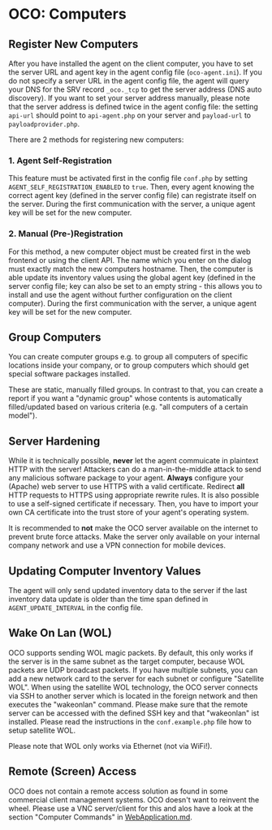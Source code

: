 # OCO: Computers

## Register New Computers
After you have installed the agent on the client computer, you have to set the server URL and agent key in the agent config file (`oco-agent.ini`). If you do not specify a server URL in the agent config file, the agent will query your DNS for the SRV record `_oco._tcp` to get the server address (DNS auto discovery). If you want to set your server address manually, please note that the server address is defined twice in the agent config file: the setting `api-url` should point to `api-agent.php` on your server and `payload-url` to `payloadprovider.php`.

There are 2 methods for registering new computers:

### 1. Agent Self-Registration
This feature must be activated first in the config file `conf.php` by setting `AGENT_SELF_REGISTRATION_ENABLED` to `true`. Then, every agent knowing the correct agent key (defined in the server config file) can registrate itself on the server. During the first communication with the server, a unique agent key will be set for the new computer.

### 2. Manual (Pre-)Registration
For this method, a new computer object must be created first in the web frontend or using the client API. The name which you enter on the dialog must exactly match the new computers hostname. Then, the computer is able update its inventory values using the global agent key (defined in the server config file; key can also be set to an empty string - this allows you to install and use the agent without further configuration on the client computer). During the first communication with the server, a unique agent key will be set for the new computer.

## Group Computers
You can create computer groups e.g. to group all computers of specific locations inside your company, or to group computers which should get special software packages installed.

These are static, manually filled groups. In contrast to that, you can create a report if you want a "dynamic group" whose contents is automatically filled/updated based on various criteria (e.g. "all computers of a certain model").

## Server Hardening
While it is technically possible, **never** let the agent commuicate in plaintext HTTP with the server! Attackers can do a man-in-the-middle attack to send any malicious software package to your agent. **Always** configure your (Apache) web server to use HTTPS with a valid certificate. Redirect **all** HTTP requests to HTTPS using appropriate rewrite rules. It is also possible to use a self-signed certificate if necessary. Then, you have to import your own CA certificate into the trust store of your agent's operating system.

It is recommended to **not** make the OCO server available on the internet to prevent brute force attacks. Make the server only available on your internal company network and use a VPN connection for mobile devices.

## Updating Computer Inventory Values
The agent will only send updated inventory data to the server if the last inventory data update is older than the time span defined in `AGENT_UPDATE_INTERVAL` in the config file.

## Wake On Lan (WOL)
OCO supports sending WOL magic packets. By default, this only works if the server is in the same subnet as the target computer, because WOL packets are UDP broadcast packets. If you have multiple subnets, you can add a new network card to the server for each subnet or configure "Satellite WOL". When using the satellite WOL technology, the OCO server connects via SSH to another server which is located in the foreign network and then executes the "wakeonlan" command. Please make sure that the remote server can be accessed with the defined SSH key and that "wakeonlan" ist installed. Please read the instructions in the `conf.example.php` file how to setup satellite WOL.

Please note that WOL only works via Ethernet (not via WiFi!).

## Remote (Screen) Access
OCO does not contain a remote access solution as found in some commercial client management systems. OCO doesn't want to reinvent the wheel. Please use a VNC server/client for this and alos have a look at the section "Computer Commands" in [WebApplication.md](WebApplication.md).
